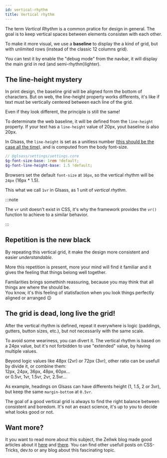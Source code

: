 ```yaml
---
id: vertical-rhythm
title: Vertical rhythm
---
```


The term _Vertical Rhythm_ is a common pratice for design in general. The goal
is to keep vertical spaces between elements consisten with each other.

To make it more visual, we use a **baseline** to display the a kind of grid, but
with unlimited rows (instead of the classic 12 columns grid).

You can test it by enable the "debug mode" from the navbar, it will display the
main grid in red (and semi-rhythm)lighter).

## The line-height mystery

In print design, the baseline grid will be aligned form the bottom of
characters. But on web, the line-height property works differents, it's like if
text must be vertically centered between each line of the grid.

Even if they look different, the principle is still the same!

To determinate the web baseline, it will be defined from the `line-height`
property. If your text has a `line-height` value of 20px, yout baseline is also
20px.

In Glsass, the `line-height` is set as a unitless number
([this should be the case all the time](https://developer.mozilla.org/en-US/docs/Web/CSS/line-height#prefer_unitless_numbers_for_line-height_values)),
and is computed from the body font-size.

```scss
// @glsass/settings/settings.core
$g-font-size-base: 1rem !default;
$g-font-line-height-base: 1.5 !default;
```

Browsers set the default `font-size` at `16px`, so the vertical rhythm will be
`24px` (16px \* 1.5).

This what we call `1vr` in Glsass, as 1 unit of _vertical rhythm_.

:::note

The `vr` unit doesn't exist in CSS, it's why the framework provides the `vr()`
function to achieve to a similar behavior.

:::

## Repetition is the new black

By repeating this vertical grid, it make the design more consistent and easier
_understandable_.

More this repetition is present, more your mind will find it familiar and it
gives the feeling that things belong well together.

Familarities brings somethinh reassuring, because you may think that all things
are where the should be.<br/> You know, it's this feeling of statisfaction when
you look things perfectly aligned or arranged 😉

## The grid is dead, long live the grid!

After the vertical rhythm is defined, repeat it everywhere is logic (paddings,
gutters, button sizes, etc.), but not necessarily with the same scale.

To avoid some weariness, you can divert it. The vertical rhythm is based on a
24px value, but it's not forbidden to use "extended" value, by having multiple
values.

Beyond logic values like 48px (2vr) or 72px (3vr), other ratio can be usefull by
divide it, or combine them:<br/> 12px, 24px, 36px, 48px, 60px...<br/> or 0.5vr,
1vr, 1.5vr, 2vr, 2.5vr...

As example, headings on Glsass can have differents height (1, 1.5, 2 or 3vr),
but keep the same `margin-bottom` at `0.5vr`.

The goal of a good vertical grid is always to find the right balance between
consistent and boredom. It's not an exact science, it's up to you to decide what
looks good or not.

## Want more?

It you want to read more about this subject, the Zellwk blog made good articles
about it [here](https://zellwk.com/blog/why-vertical-rhythms/) and
[there](https://zellwk.com/blog/web-typography-broken/). You can find other
usefull posts on CSS-Tricks, dev.to or any blog about this fascinating topic.
